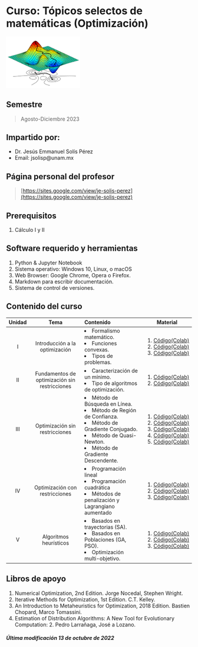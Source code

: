 # Curso: Tópicos selectos de matemáticas (Optimización)

<img src="figures/optimal.png" alt="isolated" width="200"/>

## Semestre
> Agosto-Diciembre 2023

## Impartido por:
<ul>
  <li> Dr. Jesús Emmanuel Solís Pérez </li>
  <li> Email: jsolisp@unam.mx </li>
</ul>

## Página personal del profesor
> [https://sites.google.com/view/je-solis-perez](https://sites.google.com/view/je-solis-perez)

## Prerequisitos
<ol>
 <li>Cálculo I y II </li>
</ol>

## Software requerido y herramientas
<ol>
 <li>Python & Jupyter Notebook </li>
 <li>Sistema operativo: Windows 10, Linux, o macOS</li>
 <li>Web Browser: Google Chrome, Opera o Firefox.</li>
 <li>Markdown para escribir documentación.</li>
 <li>Sistema de control de versiones.</li>
</ol>

## Contenido del curso

| **Unidad** | **Tema** | **Contenido** | **Material** |
|:---:|:---:|:---|:---:|
| I | Introducción a la optimización | <li>Formalismo matemático.</li> <li>Funciones convexas.</li> <li>Tipos de problemas.</li> | <ol><li>[Código(Colab)](codes/.ipynb)</li> <li>[Código(Colab)](codes/.ipynb)</li> <li>[Código(Colab)](codes/.ipynb)</li> </ol> |
| II | Fundamentos de optimización sin restricciones | <li>Caracterización de un mínimo.</li> <li>Tipo de algoritmos de optimización.</li> | <ol><li>[Código(Colab)](codes/.ipynb)</li> <li>[Código(Colab)](codes/.ipynb)</li> </ol> |
| III | Optimización sin restricciones | <li>Método de Búsqueda en Línea.</li> <li>Método de Región de Confianza.</li> <li>Método de Gradiente Conjugado.</li> <li>Método de Quasi-Newton.</li> <li>Método de Gradiente Descendente.</li> | <ol><li>[Código(Colab)](codes/JESP_06_Busqueda_lineal.ipynb)</li> <li>[Código(Colab)](codes/JESP_07_Region_confianza.ipynb)</li> <li>[Código(Colab)](codes/JESP_08_Gradiente_conjugado.ipynb)</li> <li>[Código(Colab)](codes/JESP_09_Quasi_Newton.ipynb)</li> <li>[Código(Colab)](codes/JESP_10_Gradiente_descendente.ipynb)</li> </ol> |
| IV | Optimización con restricciones | <li>Programación lineal</li> <li>Programación cuadrática </li> <li>Métodos de penalización y Lagrangiano aumentado </li> | <ol><li>[Código(Colab)](codes/.ipynb)</li> <li>[Código(Colab)](codes/.ipynb)</li> <li>[Código(Colab)](codes/.ipynb)</li> </ol> |
| V | Algoritmos heurísticos | <li>Basados en trayectorias (SA).</li> <li>Basados en Poblaciones (GA, PSO).</li> <li>Optimización multi-objetivo.</li> | <ol><li>[Código(Colab)](codes/.ipynb)</li><li>[Código(Colab)](codes/.ipynb)</li><li>[Código(Colab)](codes/.ipynb)</li> </ol> |

## Libros de apoyo
<ol>
 <li> Numerical Optimization, 2nd Edition. Jorge Nocedal, Stephen Wright. </li>
 <li> Iterative Methods for Optimization, 1st Edition. C.T. Kelley. </li>
 <li> An Introduction to Metaheuristics for Optimization, 2018 Edition. Bastien Chopard, Marco Tomassini. </li>
 <li> Estimation of Distribution Algorithms: A New Tool for Evolutionary Computation: 2. Pedro Larrañaga, José a Lozano. </li>
</ol>

##### Última modificación 13 de octubre de 2022
